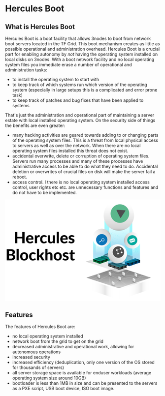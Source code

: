 # Hercules Boot

<!-- ![](./img/bh1.png) -->

## What is Hercules Boot

Hercules Boot is a boot facility that allows 3nodes to boot from network boot servers located in the TF Grid.  This boot mechanism creates as little as possible operational and administration overhead.  Hercules Boot is a crucial part for enabling autonomy by *not* having the operating system installed on local disks on 3nodes.  With a boot network facility and no local operating system files you immediate erase a number of operational and administration tasks:
- to install the operating system to start with
- to keep track of which systems run which version of the operating system (especially in large setups this is a complicated and error prone task)
- to keep track of patches and bug fixes that have been applied to systems

That's just the administration and operational part of maintaining a server estate with local installed operating system.  On the security side of things the benefits are even greater:
- many hacking activities are geared towards adding to or changing parts of the operating system files.  This is a threat from local physical access to servers as well as over the network.  When there are no local operating system files installed this threat does not exist.
- accidental overwrite, delete or corruption of operating system files.  Servers run many processes and many of these processes have administrative access to be able to do what they need to do.  Accidental deletion or overwrites of crucial files on disk will make the server fail a reboot.
- access control.  I there is no local operating system installed access control, user rights etc etc. are unnecessary functions and features and do not have to be implemented.
  
![](img/bh1.png)

## Features

The features of Hercules Boot are:
- no local operating system installed
- network boot from the grid to get on the grid
- decreased administrative and operational work, allowing for autonomous operations
- increased security
- increased efficiency (deduplication, only one version of the OS stored for thousands of servers)
- all server storage space is available for enduser workloads (average operating system size around 10GB)
- bootloader is less than 1MB in size and can be presented to the servers as a PXE script, USB boot device, ISO boot image.


<!-- ## Architecture -->
<!-- Insert diagram of boot facility -->

<!-- ![](./img/bh3.png) -->
